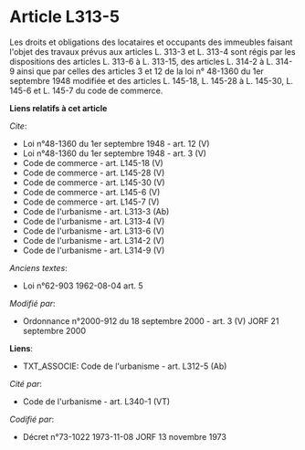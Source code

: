 # Article L313-5

Les droits et obligations des locataires et occupants des immeubles faisant l'objet des travaux prévus aux articles L. 313-3
et L. 313-4 sont régis par les dispositions des articles L. 313-6 à L. 313-15, des articles L. 314-2 à L. 314-9 ainsi que par
celles des articles 3 et 12 de la loi n° 48-1360 du 1er septembre 1948 modifiée et des articles L. 145-18, L. 145-28 à L.
145-30, L. 145-6 et L. 145-7 du code de commerce.

**Liens relatifs à cet article**

_Cite_:

  - Loi n°48-1360 du 1er septembre 1948 - art. 12 (V)
  - Loi n°48-1360 du 1er septembre 1948 - art. 3 (V)
  - Code de commerce - art. L145-18 (V)
  - Code de commerce - art. L145-28 (V)
  - Code de commerce - art. L145-30 (V)
  - Code de commerce - art. L145-6 (V)
  - Code de commerce - art. L145-7 (V)
  - Code de l'urbanisme - art. L313-3 (Ab)
  - Code de l'urbanisme - art. L313-4 (V)
  - Code de l'urbanisme - art. L313-6 (V)
  - Code de l'urbanisme - art. L314-2 (V)
  - Code de l'urbanisme - art. L314-9 (V)

_Anciens textes_:

  - Loi n°62-903 1962-08-04 art. 5

_Modifié par_:

  - Ordonnance n°2000-912 du 18 septembre 2000 - art. 3 (V) JORF 21 septembre 2000

**Liens**:

  - TXT_ASSOCIE: Code de l'urbanisme - art. L312-5 (Ab)

_Cité par_:

  - Code de l'urbanisme - art. L340-1 (VT)

_Codifié par_:

  - Décret n°73-1022 1973-11-08 JORF 13 novembre 1973
